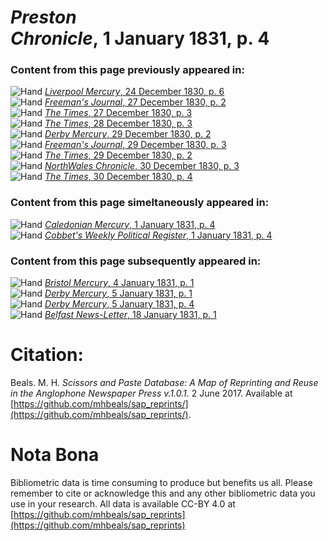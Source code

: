 # *Preston Chronicle*, 1 January 1831, p. 4  
  
### Content from this page previously appeared in:  
![Hand](http://scissorsandpaste.net/wp-content/uploads/2017/06/smallhandpointer.png) [*Liverpool Mercury*, 24 December 1830, p. 6](https://mhbeals.github.io/sap_html/Liverpool-Mercury/Liverpool-Mercury-24-December-1830-p-6)  
![Hand](http://scissorsandpaste.net/wp-content/uploads/2017/06/smallhandpointer.png) [*Freeman's Journal*, 27 December 1830, p. 2](https://mhbeals.github.io/sap_html/Freeman's-Journal/Freeman's-Journal-27-December-1830-p-2)  
![Hand](http://scissorsandpaste.net/wp-content/uploads/2017/06/smallhandpointer.png) [*The Times*, 27 December 1830, p. 3](https://mhbeals.github.io/sap_html/The-Times/The-Times-27-December-1830-p-3)  
![Hand](http://scissorsandpaste.net/wp-content/uploads/2017/06/smallhandpointer.png) [*The Times*, 28 December 1830, p. 3](https://mhbeals.github.io/sap_html/The-Times/The-Times-28-December-1830-p-3)  
![Hand](http://scissorsandpaste.net/wp-content/uploads/2017/06/smallhandpointer.png) [*Derby Mercury*, 29 December 1830, p. 2](https://mhbeals.github.io/sap_html/Derby-Mercury/Derby-Mercury-29-December-1830-p-2)  
![Hand](http://scissorsandpaste.net/wp-content/uploads/2017/06/smallhandpointer.png) [*Freeman's Journal*, 29 December 1830, p. 3](https://mhbeals.github.io/sap_html/Freeman's-Journal/Freeman's-Journal-29-December-1830-p-3)  
![Hand](http://scissorsandpaste.net/wp-content/uploads/2017/06/smallhandpointer.png) [*The Times*, 29 December 1830, p. 2](https://mhbeals.github.io/sap_html/The-Times/The-Times-29-December-1830-p-2)  
![Hand](http://scissorsandpaste.net/wp-content/uploads/2017/06/smallhandpointer.png) [*NorthWales Chronicle*, 30 December 1830, p. 3](https://mhbeals.github.io/sap_html/NorthWales-Chronicle/NorthWales-Chronicle-30-December-1830-p-3)  
![Hand](http://scissorsandpaste.net/wp-content/uploads/2017/06/smallhandpointer.png) [*The Times*, 30 December 1830, p. 4](https://mhbeals.github.io/sap_html/The-Times/The-Times-30-December-1830-p-4)  
  
### Content from this page simeltaneously appeared in:  
![Hand](http://scissorsandpaste.net/wp-content/uploads/2017/06/smallhandpointer.png) [*Caledonian Mercury*, 1 January 1831, p. 4](https://mhbeals.github.io/sap_html/Caledonian-Mercury/Caledonian-Mercury-1-January-1831-p-4)  
![Hand](http://scissorsandpaste.net/wp-content/uploads/2017/06/smallhandpointer.png) [*Cobbet's Weekly Political Register*, 1 January 1831, p. 4](https://mhbeals.github.io/sap_html/Cobbet's-Weekly-Political-Register/Cobbet's-Weekly-Political-Register-1-January-1831-p-4)  
  
### Content from this page subsequently appeared in:  
![Hand](http://scissorsandpaste.net/wp-content/uploads/2017/06/smallhandpointer.png) [*Bristol Mercury*, 4 January 1831, p. 1](https://mhbeals.github.io/sap_html/Bristol-Mercury/Bristol-Mercury-4-January-1831-p-1)  
![Hand](http://scissorsandpaste.net/wp-content/uploads/2017/06/smallhandpointer.png) [*Derby Mercury*, 5 January 1831, p. 1](https://mhbeals.github.io/sap_html/Derby-Mercury/Derby-Mercury-5-January-1831-p-1)  
![Hand](http://scissorsandpaste.net/wp-content/uploads/2017/06/smallhandpointer.png) [*Derby Mercury*, 5 January 1831, p. 4](https://mhbeals.github.io/sap_html/Derby-Mercury/Derby-Mercury-5-January-1831-p-4)  
![Hand](http://scissorsandpaste.net/wp-content/uploads/2017/06/smallhandpointer.png) [*Belfast News-Letter*, 18 January 1831, p. 1](https://mhbeals.github.io/sap_html/Belfast-News-Letter/Belfast-News-Letter-18-January-1831-p-1)  


# Citation: 

Beals. M. H. *Scissors and Paste Database: A Map of Reprinting and Reuse in the Anglophone Newspaper Press v.1.0.1.* 2 June 2017. Available at [https://github.com/mhbeals/sap_reprints/](https://github.com/mhbeals/sap_reprints/). 

# Nota Bona

Bibliometric data is time consuming to produce but benefits us all. Please remember to cite or acknowledge this and any other bibliometric data you use in your research. All data is available CC-BY 4.0 at [https://github.com/mhbeals/sap_reprints](https://github.com/mhbeals/sap_reprints)